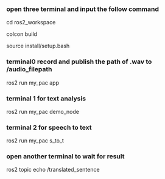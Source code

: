 ### open three terminal and input the follow command

cd ros2_workspace

colcon build

source install/setup.bash

### terminal0 record and publish the path of .wav to /audio_filepath

ros2 run my_pac app

### terminal 1 for text analysis

ros2 run my_pac demo_node

### terminal 2 for speech to text

ros2 run my_pac s_to_t

### open another terminal to wait for result

ros2 topic echo /translated_sentence
